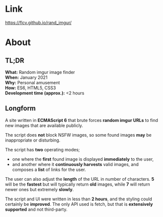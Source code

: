 # Link

https://flcv.github.io/rand_imgur/

# About

## TL;DR
**What:** Random imgur image finder\
**When:** January 2021\
**Why:** Personal amusement\
**How:** ES6, HTML5, CSS3\
**Development time (approx.):** <2 hours

## Longform
A site written in **ECMAScript 6** that brute forces **random imgur URLs** to find new images that are available publicly. 

The script does **not** block NSFW images, so some found images **may** be inappropriate or disturbing. 

The script has **two** operating modes; 
- one where the **first** found image is displayed **immediately** to the user,
- and another where it **continuously harvests** valid images, and composes a **list** of links for the user.

The user can also adjust the **length** of the URL in number of characters. **5** will be the **fastest** but will typically return **old** images, while **7** will return newer ones but extremely **slowly**.

The script and UI were written in less than **2 hours**, and the styling could certainly be **improved**. The only API used is fetch, but that is **extensively supported** and not third-party.
